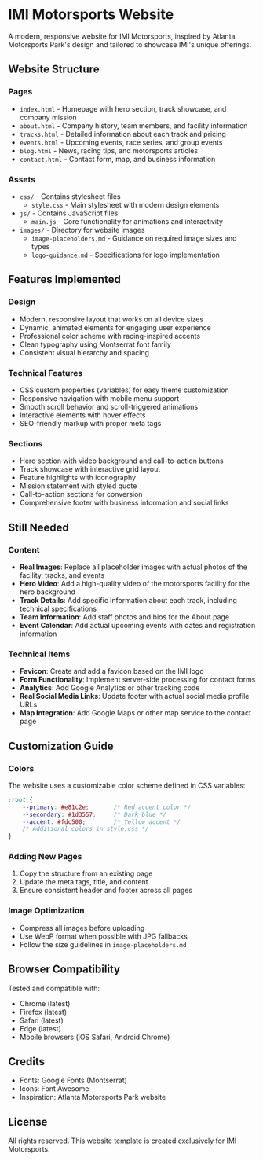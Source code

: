 # IMI Motorsports Website

A modern, responsive website for IMI Motorsports, inspired by Atlanta Motorsports Park's design and tailored to showcase IMI's unique offerings.

## Website Structure

### Pages
- `index.html` - Homepage with hero section, track showcase, and company mission
- `about.html` - Company history, team members, and facility information
- `tracks.html` - Detailed information about each track and pricing
- `events.html` - Upcoming events, race series, and group events
- `blog.html` - News, racing tips, and motorsports articles
- `contact.html` - Contact form, map, and business information

### Assets
- `css/` - Contains stylesheet files
  - `style.css` - Main stylesheet with modern design elements
- `js/` - Contains JavaScript files
  - `main.js` - Core functionality for animations and interactivity
- `images/` - Directory for website images
  - `image-placeholders.md` - Guidance on required image sizes and types
  - `logo-guidance.md` - Specifications for logo implementation

## Features Implemented

### Design
- Modern, responsive layout that works on all device sizes
- Dynamic, animated elements for engaging user experience
- Professional color scheme with racing-inspired accents
- Clean typography using Montserrat font family
- Consistent visual hierarchy and spacing

### Technical Features
- CSS custom properties (variables) for easy theme customization
- Responsive navigation with mobile menu support
- Smooth scroll behavior and scroll-triggered animations
- Interactive elements with hover effects
- SEO-friendly markup with proper meta tags

### Sections
- Hero section with video background and call-to-action buttons
- Track showcase with interactive grid layout
- Feature highlights with iconography
- Mission statement with styled quote
- Call-to-action sections for conversion
- Comprehensive footer with business information and social links

## Still Needed

### Content
- **Real Images**: Replace all placeholder images with actual photos of the facility, tracks, and events
- **Hero Video**: Add a high-quality video of the motorsports facility for the hero background
- **Track Details**: Add specific information about each track, including technical specifications
- **Team Information**: Add staff photos and bios for the About page
- **Event Calendar**: Add actual upcoming events with dates and registration information

### Technical Items
- **Favicon**: Create and add a favicon based on the IMI logo
- **Form Functionality**: Implement server-side processing for contact forms
- **Analytics**: Add Google Analytics or other tracking code
- **Real Social Media Links**: Update footer with actual social media profile URLs
- **Map Integration**: Add Google Maps or other map service to the contact page

## Customization Guide

### Colors
The website uses a customizable color scheme defined in CSS variables:
```css
:root {
    --primary: #e81c2e;       /* Red accent color */
    --secondary: #1d3557;     /* Dark blue */
    --accent: #fdc500;        /* Yellow accent */
    /* Additional colors in style.css */
}
```

### Adding New Pages
1. Copy the structure from an existing page
2. Update the meta tags, title, and content
3. Ensure consistent header and footer across all pages

### Image Optimization
- Compress all images before uploading
- Use WebP format when possible with JPG fallbacks
- Follow the size guidelines in `image-placeholders.md`

## Browser Compatibility

Tested and compatible with:
- Chrome (latest)
- Firefox (latest)
- Safari (latest)
- Edge (latest)
- Mobile browsers (iOS Safari, Android Chrome)

## Credits

- Fonts: Google Fonts (Montserrat)
- Icons: Font Awesome
- Inspiration: Atlanta Motorsports Park website

## License

All rights reserved. This website template is created exclusively for IMI Motorsports.
